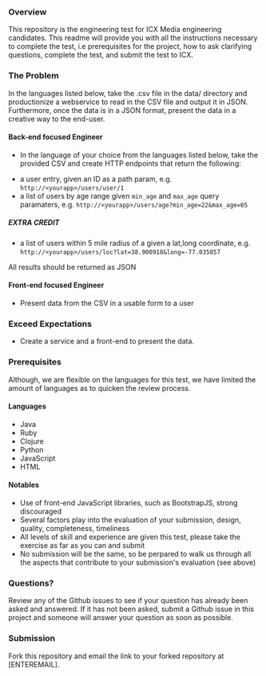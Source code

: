 ### Overview
This repository is the engineering test for ICX Media engineering candidates.  This readme will provide you with all the instructions necessary to complete the test, i.e prerequisites for the project, how to ask clarifying questions, complete the test, and submit the test to ICX.

### The Problem
In the languages listed below, take the .csv file in the data/ directory and productionize a webservice to read in the CSV file and output it in JSON.  Furthermore, once the data is in a JSON format, present the data in a creative way to the end-user.  

#### Back-end focused Engineer
- In the language of your choice from the languages listed below, take the provided CSV and create HTTP endpoints that return the following:
 * a user entry, given an ID as a path param, e.g. ```http://<yourapp>/users/user/1```
 * a list of users by age range given ```min_age``` and ```max_age``` query paramaters, e.g. ```http://<yourapp>/users/age?min_age=22&max_age=65```

##### EXTRA CREDIT
- a list of users within 5 mile radius of a given a lat,long coordinate, e.g. ```http://<yourapp>/users/loc?lat=38.900918&long=-77.035857```
 
All results should be returned as JSON

#### Front-end focused Engineer
- Present data from the CSV in a usable form to a user

### Exceed Expectations
- Create a service and a front-end to present the data.

### Prerequisites
Although, we are flexible on the languages for this test, we have limited the amount of languages as to quicken the review process.

#### Languages
- Java
- Ruby
- Clojure
- Python
- JavaScript
- HTML

#### Notables
- Use of front-end JavaScript libraries, such as BootstrapJS, strong discouraged
- Several factors play into the evaluation of your submission, design, quality, completeness, timeliness
- All levels of skill and experience are given this test, please take the exercise as far as you can and submit
- No submission will be the same, so be perpared to walk us through all the aspects that contribute to your submission's evaluation (see above)

### Questions?
Review any of the Github issues to see if your question has already been asked and answered.  If it has not been asked, submit a Github issue in this project and someone will answer your question as soon as possible.

### Submission
Fork this repository and email the link to your forked repository at [ENTEREMAIL].



